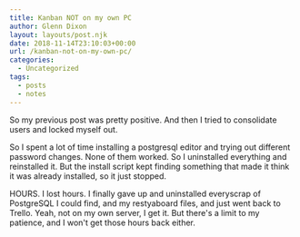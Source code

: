```yaml
---
title: Kanban NOT on my own PC
author: Glenn Dixon
layout: layouts/post.njk
date: 2018-11-14T23:10:03+00:00
url: /kanban-not-on-my-own-pc/
categories:
  - Uncategorized
tags:
  - posts
  - notes
---
```

So my previous post was pretty positive. And then I tried to consolidate users and locked myself out.

<!-- excerpt -->
So I spent a lot of time installing a postgresql editor and trying out different password changes. None of them worked. So I uninstalled everything and reinstalled it. But the install script kept finding something that made it think it was already installed, so it just stopped.

HOURS. I lost hours. I finally gave up and uninstalled everyscrap of PostgreSQL I could find, and my restyaboard files, and just went back to Trello. Yeah, not on my own server, I get it. But there's a limit to my patience, and I won't get those hours back either.